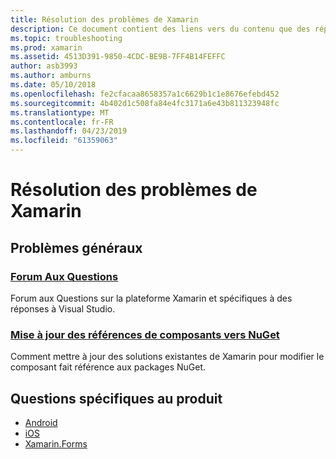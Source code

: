 ```yaml
---
title: Résolution des problèmes de Xamarin
description: Ce document contient des liens vers du contenu que des réponses de forum aux questions sur le développement de Xamarin, décrit comment mettre à jour les références de composants vers NuGet, présente les options de prise en charge et répond aux questions spécifiques au produit.
ms.topic: troubleshooting
ms.prod: xamarin
ms.assetid: 4513D391-9850-4CDC-BE9B-7FF4B14FEFFC
author: asb3993
ms.author: amburns
ms.date: 05/10/2018
ms.openlocfilehash: fe2cfacaa8658357a1c6629b1c1e8676efebd452
ms.sourcegitcommit: 4b402d1c508fa84e4fc3171a6e43b811323948fc
ms.translationtype: MT
ms.contentlocale: fr-FR
ms.lasthandoff: 04/23/2019
ms.locfileid: "61359063"
---
```

# <a name="xamarin-troubleshooting"></a>Résolution des problèmes de Xamarin

## <a name="general-issues"></a>Problèmes généraux

### <a name="frequently-asked-questionsquestionsindexmd"></a>[Forum Aux Questions](questions/index.md)

Forum aux Questions sur la plateforme Xamarin et spécifiques à des réponses à Visual Studio.

### <a name="updating-component-references-to-nugetcomponent-nugetmd"></a>[Mise à jour des références de composants vers NuGet](component-nuget.md)

Comment mettre à jour des solutions existantes de Xamarin pour modifier le composant fait référence aux packages NuGet.

## <a name="product-specific-questions"></a>Questions spécifiques au produit

- [Android](~/android/troubleshooting/questions/index.md)
- [iOS](~/ios/troubleshooting/questions/index.md)
- [Xamarin.Forms](~/xamarin-forms/troubleshooting/questions/index.md)
